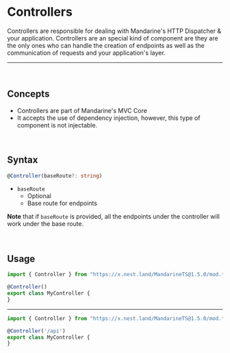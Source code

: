 # Controllers
Controllers are responsible for dealing with Mandarine's HTTP Dispatcher & your application. Controllers are an special kind of component are they are the only ones who can handle the creation of endpoints as well as the communication of requests and your application's layer.

-----
&nbsp;

## Concepts
- Controllers are part of Mandarine's MVC Core
- It accepts the use of dependency injection, however, this type of component is not injectable.

&nbsp;

## Syntax

```typescript
@Controller(baseRoute?: string)
```
- `baseRoute`
    - Optional
    - Base route for endpoints


**Note** that if `baseRoute` is provided, all the endpoints under the controller will work under the base route.

&nbsp;

## Usage

```typescript
import { Controller } from "https://x.nest.land/MandarineTS@1.5.0/mod.ts";

@Controller()
export class MyController {
}
```
----
```typescript
import { Controller } from "https://x.nest.land/MandarineTS@1.5.0/mod.ts";

@Controller('/api')
export class MyController {
}
```
